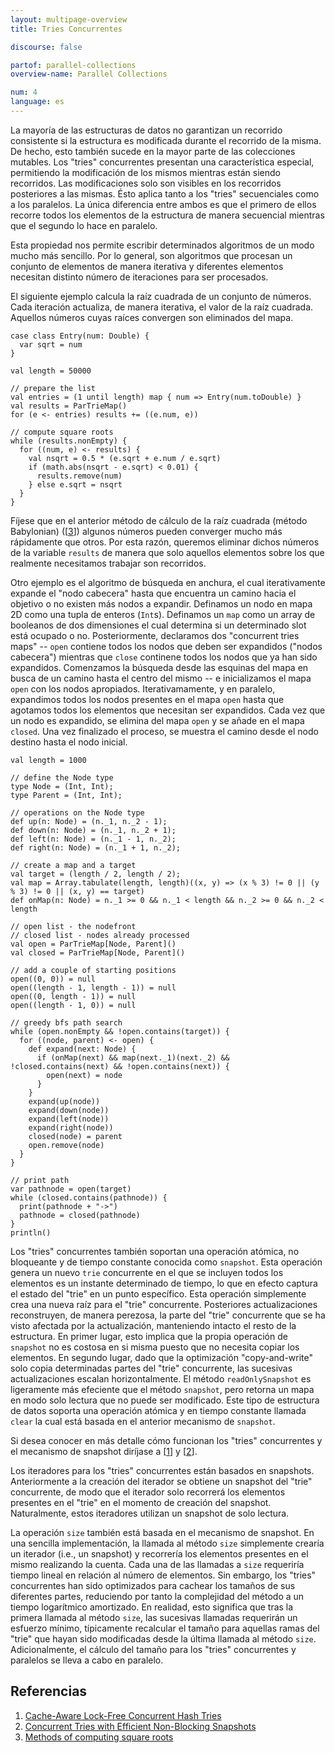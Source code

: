 ```yaml
---
layout: multipage-overview
title: Tries Concurrentes

discourse: false

partof: parallel-collections
overview-name: Parallel Collections

num: 4
language: es
---
```


La mayoría de las estructuras de datos no garantizan un recorrido consistente
si la estructura es modificada durante el recorrido de la misma. De hecho,
esto también sucede en la mayor parte de las colecciones mutables. Los "tries"
concurrentes presentan una característica especial, permitiendo la modificación
de los mismos mientras están siendo recorridos. Las modificaciones solo son visibles
en los recorridos posteriores a las mismas. Ésto aplica tanto a los "tries" secuenciales
como a los paralelos. La única diferencia entre ambos es que el primero de ellos
recorre todos los elementos de la estructura de manera secuencial mientras que
el segundo lo hace en paralelo.

Esta propiedad nos permite escribir determinados algoritmos de un modo mucho más
sencillo. Por lo general, son algoritmos que procesan un conjunto de elementos de manera
iterativa y diferentes elementos necesitan distinto número de iteraciones para ser
procesados.

El siguiente ejemplo calcula la raíz cuadrada de un conjunto de números. Cada iteración
actualiza, de manera iterativa, el valor de la raíz cuadrada. Aquellos números cuyas
raíces convergen son eliminados del mapa.

    case class Entry(num: Double) {
      var sqrt = num
    }

    val length = 50000

	// prepare the list
    val entries = (1 until length) map { num => Entry(num.toDouble) }
    val results = ParTrieMap()
    for (e <- entries) results += ((e.num, e))

	// compute square roots
    while (results.nonEmpty) {
      for ((num, e) <- results) {
        val nsqrt = 0.5 * (e.sqrt + e.num / e.sqrt)
        if (math.abs(nsqrt - e.sqrt) < 0.01) {
          results.remove(num)
        } else e.sqrt = nsqrt
      }
    }

Fíjese que en el anterior método de cálculo de la raíz cuadrada (método Babylonian)
(\[[3][3]\]) algunos números pueden converger mucho más rápidamente que otros. Por esta razón,
queremos eliminar dichos números de la variable `results` de manera que solo aquellos
elementos sobre los que realmente necesitamos trabajar son recorridos.

Otro ejemplo es el algoritmo de búsqueda en anchura, el cual iterativamente expande el "nodo cabecera"
hasta que encuentra un camino hacia el objetivo o no existen más nodos a expandir. Definamos
un nodo en mapa 2D como una tupla de enteros (`Int`s). Definamos un `map` como un array de
booleanos de dos dimensiones el cual determina si un determinado slot está ocupado o no. Posteriormente,
declaramos dos "concurrent tries maps" -- `open` contiene todos los nodos que deben ser expandidos
("nodos cabecera") mientras que `close` continene todos los nodos que ya han sido expandidos. Comenzamos
la búsqueda desde las esquinas del mapa en busca de un camino hasta el centro del mismo --
e inicializamos el mapa `open` con los nodos apropiados. Iterativamamente, y en paralelo,
expandimos todos los nodos presentes en el mapa `open` hasta que agotamos todos los elementos
que necesitan ser expandidos. Cada vez que un nodo es expandido, se elimina del mapa `open` y se
añade en el mapa `closed`. Una vez finalizado el proceso, se muestra el camino desde el nodo
destino hasta el nodo inicial.

	val length = 1000

	// define the Node type
    type Node = (Int, Int);
    type Parent = (Int, Int);

	// operations on the Node type
    def up(n: Node) = (n._1, n._2 - 1);
    def down(n: Node) = (n._1, n._2 + 1);
    def left(n: Node) = (n._1 - 1, n._2);
    def right(n: Node) = (n._1 + 1, n._2);

    // create a map and a target
    val target = (length / 2, length / 2);
    val map = Array.tabulate(length, length)((x, y) => (x % 3) != 0 || (y % 3) != 0 || (x, y) == target)
    def onMap(n: Node) = n._1 >= 0 && n._1 < length && n._2 >= 0 && n._2 < length

    // open list - the nodefront
    // closed list - nodes already processed
    val open = ParTrieMap[Node, Parent]()
    val closed = ParTrieMap[Node, Parent]()

    // add a couple of starting positions
    open((0, 0)) = null
    open((length - 1, length - 1)) = null
    open((0, length - 1)) = null
    open((length - 1, 0)) = null

    // greedy bfs path search
    while (open.nonEmpty && !open.contains(target)) {
      for ((node, parent) <- open) {
        def expand(next: Node) {
          if (onMap(next) && map(next._1)(next._2) && !closed.contains(next) && !open.contains(next)) {
            open(next) = node
          }
        }
        expand(up(node))
        expand(down(node))
        expand(left(node))
        expand(right(node))
        closed(node) = parent
        open.remove(node)
      }
    }

    // print path
    var pathnode = open(target)
    while (closed.contains(pathnode)) {
      print(pathnode + "->")
      pathnode = closed(pathnode)
    }
    println()


Los "tries" concurrentes también soportan una operación atómica, no bloqueante y de
tiempo constante conocida como `snapshot`. Esta operación genera un nuevo `trie`
concurrente en el que se incluyen todos los elementos es un instante determinado de
tiempo, lo que en efecto captura el estado del "trie" en un punto específico.
Esta operación simplemente crea una nueva raíz para el "trie" concurrente. Posteriores
actualizaciones reconstruyen, de manera perezosa, la parte del "trie" concurrente que se
ha visto afectada por la actualización, manteniendo intacto el resto de la estructura.
En primer lugar, esto implica que la propia operación de `snapshot` no es costosa en si misma
puesto que no necesita copiar los elementos. En segundo lugar, dado que la optimización
"copy-and-write" solo copia determinadas partes del "trie" concurrente, las sucesivas
actualizaciones escalan horizontalmente. El método  `readOnlySnapshot` es ligeramente
más efeciente que el método `snapshot`, pero retorna un mapa en modo solo lectura que no
puede ser modificado. Este tipo de estructura de datos soporta una operación atómica y en tiempo
constante llamada `clear` la cual está basada en el anterior mecanismo de `snapshot`.

Si desea conocer en más detalle cómo funcionan los "tries" concurrentes y el mecanismo de
snapshot diríjase a \[[1][1]\] y \[[2][2]\].

Los iteradores para los "tries" concurrentes están basados en snapshots. Anteriormente a la creación
del iterador se obtiene un snapshot del "trie" concurrente, de modo que el iterador solo recorrerá
los elementos presentes en el "trie" en el momento de creación del snapshot. Naturalmente,
estos iteradores utilizan un snapshot de solo lectura.

La operación `size` también está basada en el mecanismo de snapshot. En una sencilla implementación,
la llamada al método `size` simplemente crearía un iterador (i.e., un snapshot) y recorrería los
elementos presentes en el mismo realizando la cuenta. Cada una de las llamadas a `size` requeriría
tiempo lineal en relación al número de elementos. Sin embargo, los "tries" concurrentes han sido
optimizados para cachear los tamaños de sus diferentes partes, reduciendo por tanto la complejidad
del método a un tiempo logarítmico amortizado. En realidad, esto significa que tras la primera
llamada al método `size`, las sucesivas llamadas requerirán un esfuerzo mínimo, típicamente recalcular
el tamaño para aquellas ramas del "trie" que hayan sido modificadas desde la última llamada al método
`size`. Adicionalmente, el cálculo del tamaño para los "tries" concurrentes y paralelos se lleva a cabo
en paralelo.

## Referencias

1. [Cache-Aware Lock-Free Concurrent Hash Tries][1]
2. [Concurrent Tries with Efficient Non-Blocking Snapshots][2]
3. [Methods of computing square roots][3]

  [1]: http://infoscience.epfl.ch/record/166908/files/ctries-techreport.pdf "Ctries-techreport"
  [2]: http://lampwww.epfl.ch/~prokopec/ctries-snapshot.pdf "Ctries-snapshot"
  [3]: http://en.wikipedia.org/wiki/Methods_of_computing_square_roots#Babylonian_method "babylonian-method"
